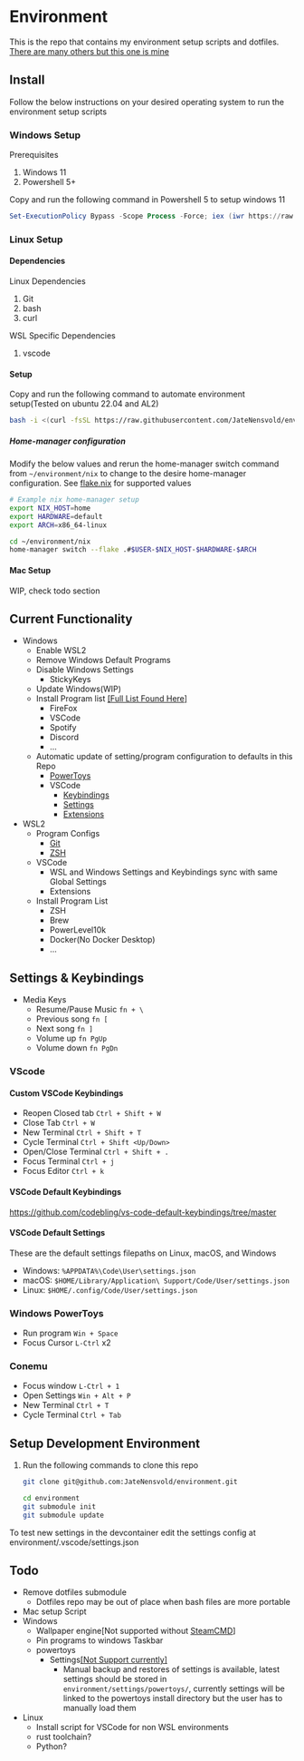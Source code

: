 # Environment

This is the repo that contains my environment setup scripts and dotfiles.
[There are many others but this one is mine](https://github.com/andremedeiros/dotfiles/tree/20779ba9cb5c88a21e98a7a49ac9cb0d3e5868c6)

## Install

Follow the below instructions on your desired operating system to run the environment
setup scripts

### Windows Setup

Prerequisites

1. Windows 11
1. Powershell 5+

Copy and run the following command in Powershell 5 to setup windows 11

```ps1
Set-ExecutionPolicy Bypass -Scope Process -Force; iex (iwr https://raw.githubusercontent.com/JateNensvold/environment/master/windows-install.ps1 -Headers @{"Cache-Control" = "no-cache" }).Content
```

### Linux Setup

#### Dependencies

Linux Dependencies

1. Git
1. bash
1. curl

WSL Specific Dependencies

1. vscode

#### Setup

Copy and run the following command to automate environment setup(Tested on ubuntu 22.04 and AL2)

```bash
bash -i <(curl -fsSL https://raw.githubusercontent.com/JateNensvold/environment/master/scripts/ubuntu/install.sh)
```

##### Home-manager configuration

Modify the below values and rerun the home-manager switch command from `~/environment/nix` to change to the desire home-manager configuration. See [flake.nix](./nix/flake.nix) for supported values

```bash
# Example nix home-manager setup
export NIX_HOST=home
export HARDWARE=default
export ARCH=x86_64-linux

cd ~/environment/nix
home-manager switch --flake .#$USER-$NIX_HOST-$HARDWARE-$ARCH
```

#### Mac Setup

WIP, check todo section

## Current Functionality

- Windows
  - Enable WSL2
  - Remove Windows Default Programs
  - Disable Windows Settings
    - StickyKeys
  - Update Windows(WIP)
  - Install Program list [[Full List Found Here]](scripts/windows/windows-tools.json)
    - FireFox
    - VSCode
    - Spotify
    - Discord
    - ...
  - Automatic update of setting/program configuration to defaults in this Repo
    - [PowerToys](settings/powertoys/settings.ptb)
    - VSCode
      - [Keybindings](settings/vscode/keybindings.json)
      - [Settings](settings/vscode/settings.json)
      - [Extensions](settings/vscode/global-extensions.json)
- WSL2
  - Program Configs
    - [Git](settings/dotfile_settings/.gitconfig)
    - [ZSH](settings/dotfile_settings/.zhrc)
  - VSCode
    - WSL and Windows Settings and Keybindings sync with same Global Settings
    - Extensions
  - Install Program List
    - ZSH
    - Brew
    - PowerLevel10k
    - Docker(No Docker Desktop)
    - ...

## Settings & Keybindings

- Media Keys
  - Resume/Pause Music `fn + \`
  - Previous song `fn [`
  - Next song `fn ]`
  - Volume up `fn PgUp`
  - Volume down `fn PgDn`

### VScode

#### Custom VSCode Keybindings

- Reopen Closed tab
    `Ctrl + Shift + W`
- Close Tab
    `Ctrl + W`
- New Terminal
    `Ctrl + Shift + T`
- Cycle Terminal
    `Ctrl + Shift <Up/Down>`
- Open/Close Terminal
    `Ctrl + Shift + .`
- Focus Terminal
    `Ctrl + j`
- Focus Editor
    `Ctrl + k`

#### VSCode Default Keybindings

<https://github.com/codebling/vs-code-default-keybindings/tree/master>

#### VSCode Default Settings

These are the default settings filepaths on Linux, macOS, and Windows

- Windows: `%APPDATA%\Code\User\settings.json`
- macOS: `$HOME/Library/Application\ Support/Code/User/settings.json`
- Linux: `$HOME/.config/Code/User/settings.json`

### Windows PowerToys

- Run program
    `Win + Space`
- Focus Cursor
    `L-Ctrl` x2

### Conemu

- Focus window
    `L-Ctrl + 1`
- Open Settings
    `Win + Alt + P`
- New Terminal
    `Ctrl + T`
- Cycle Terminal
    `Ctrl + Tab`

## Setup Development Environment

1. Run the following commands to clone this repo

    ```bash
    git clone git@github.com:JateNensvold/environment.git

    cd environment
    git submodule init
    git submodule update
    ```

To test new settings in the devcontainer edit the settings config at
environment/.vscode/settings.json

## Todo

- Remove dotfiles submodule
  - Dotfiles repo may be out of place when bash files are more portable
- Mac setup Script
- Windows
  - Wallpaper engine[Not supported without [SteamCMD](https://www.digitalcitizen.life/steam-cmd-windows/)]
  - Pin programs to windows Taskbar
  - powertoys
    - Settings[[Not Support currently]](https://github.com/microsoft/PowerToys/issues/4649)
      - Manual backup and restores of settings is available, latest settings should be
            stored in `environment/settings/powertoys/`, currently settings will be linked to the
            powertoys install directory but the user has to manually load them
- Linux
  - Install script for VSCode for non WSL environments
  - rust toolchain?
  - Python?
